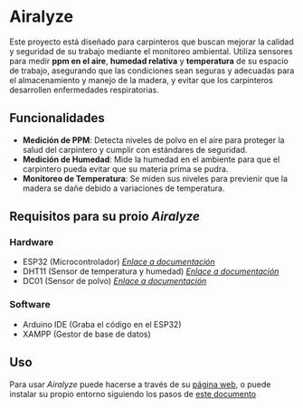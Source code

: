 # Airalyze

Este proyecto está diseñado para carpinteros que buscan mejorar la calidad y seguridad de su trabajo mediante el monitoreo ambiental. Utiliza sensores para medir **ppm en el aire**, **humedad relativa** y **temperatura** de su espacio de trabajo, asegurando que las condiciones sean seguras y adecuadas para el almacenamiento y manejo de la madera, y evitar que los carpinteros desarrollen enfermedades respiratorias.

## Funcionalidades

- **Medición de PPM**: Detecta niveles de polvo en el aire para proteger la salud del carpintero y cumplir con estándares de seguridad.
- **Medición de Humedad**: Mide la humedad en el ambiente para que el carpintero pueda evitar que su materia prima se pudra.
- **Monitoreo de Temperatura**: Se miden sus niveles para previenir que la madera se dañe debido a variaciones de temperatura.

## Requisitos para su proio *Airalyze*

### Hardware
- ESP32 (Microcontrolador) [*Enlace a documentación*](https://github.com/EdCanCe/ProyectoIoT/blob/main/docs/ESP32.pdf)
- DHT11 (Sensor de temperatura y humedad) [*Enlace a documentación*](https://github.com/EdCanCe/ProyectoIoT/blob/main/docs/DHT11.PDF)
- DC01 (Sensor de polvo) [*Enlace a documentación*]()

### Software
- Arduino IDE (Graba el código en el ESP32)
- XAMPP (Gestor de base de datos)

## Uso

Para usar *Airalyze* puede hacerse a través de su [página web](https://edcance.dev/IoT/home), o puede instalar su propio entorno siguiendo los pasos de [este documento](https://github.com/EdCanCe/ProyectoIoT/blob/main/docs/Documentaci%C3%B3n%20Airalyze.pdf)
